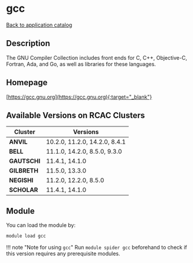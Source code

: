 # gcc

[Back to application catalog](../app_catalog.md)

## Description

The GNU Compiler Collection includes front ends for C, C++, Objective-C, Fortran, Ada, and Go, as well as libraries for these languages.

## Homepage

[https://gcc.gnu.org](https://gcc.gnu.org){:target="_blank"}

## Available Versions on RCAC Clusters

|Cluster|Versions|
|---|---|
**ANVIL**|10.2.0, 11.2.0, 14.2.0, 8.4.1
**BELL**|11.1.0, 14.2.0, 8.5.0, 9.3.0
**GAUTSCHI**|11.4.1, 14.1.0
**GILBRETH**|11.5.0, 13.3.0
**NEGISHI**|11.2.0, 12.2.0, 8.5.0
**SCHOLAR**|11.4.1, 14.1.0

## Module

You can load the module by:

```bash
module load gcc
```

!!! note "Note for using `gcc`"
    Run `module spider gcc` beforehand to check if this version requires any prerequisite modules.
